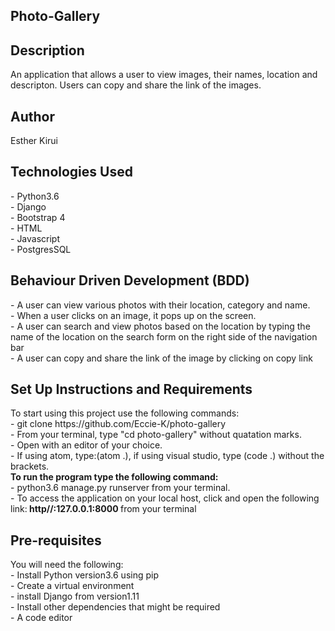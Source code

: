 <h2>Photo-Gallery</h2>

<h2>Description</h2>
An application that allows a user to view images, their names, location and descripton. Users can copy and share the link of the images.

<h2>Author</h2>
Esther Kirui

<h2>Technologies Used</h2>
- Python3.6<br>
- Django<br>
- Bootstrap 4<br>
- HTML<br>
- Javascript<br>
- PostgresSQL<br>

<h2>Behaviour Driven Development (BDD)</h2>
- A user can view various photos with their location, category and name.<br>
- When a user clicks on an image, it pops up on the screen.<br>
- A user can search and view photos based on the location by typing the name of the location on the search form on the right side of the navigation bar<br>
- A user can copy and share the link of the image by clicking on copy link<br>


<h2>Set Up Instructions and Requirements</h2>
To start using this project use the following commands:<br>
- git clone https://github.com/Eccie-K/photo-gallery<br>
- From your terminal, type "cd photo-gallery" without quatation marks.<br>
- Open with an editor of your choice. <br>
- If using atom, type:(atom .), if using visual studio, type (code .) without the brackets.<br>
<b>To run the program type the following command:</b><br>
- python3.6 manage.py runserver from your terminal.<br>
- To access the application on your local host, click and open the following link:<b> http//:127.0.0.1:8000 </b>from your terminal <br>

<h2>Pre-requisites</h2>
You will need the following:<br>
- Install Python version3.6 using pip<br>
- Create a virtual environment<br> 
- install Django from version1.11<br>
- Install other dependencies that might be required<br>
- A code editor